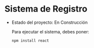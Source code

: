 <h1>Sistema de Registro</h1>

- Estado del proyecto: En Construcción

  Para ejecutar el sistema, debes poner:

  ```npm install react ```
